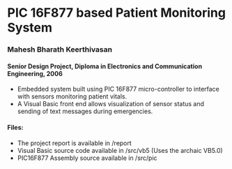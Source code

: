 # PIC 16F877 based Patient Monitoring System 

### Mahesh Bharath Keerthivasan
#### Senior Design Project, Diploma in Electronics and Communication Engineering, 2006


- Embedded system built using PIC 16F877 micro-controller to interface with sensors monitoring patient vitals. 
- A Visual Basic front end allows visualization of sensor status and sending of text messages during emergencies. 

#### Files: 
- The project report is available in /report
- Visual Basic source code available in /src/vb5 (Uses the archaic VB5.0)
- PIC16F877 Assembly source available in /src/pic


